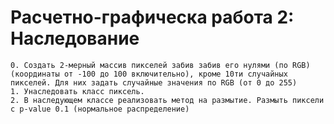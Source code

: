 # Расчетно-графическа работа 2: Наследование

    0. Создать 2-мерный массив пикселей забив забив его нулями (по RGB) (координаты от -100 до 100 включительно), кроме 10ти случайных пикселей. Для них задать случайные значения по RGB (от 0 до 255)
    1. Унаследовать класс пиксель.
    2. В наследующем классе реализовать метод на размытие. Размыть пиксели с p-value 0.1 (нормальное распределение)
